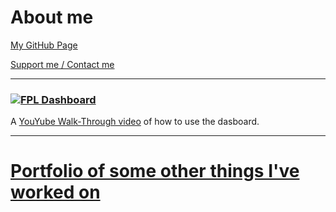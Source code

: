 # About me

[My GitHub Page](https://github.com/ventsiR)

[Support me / Contact me](https://linktr.ee/ventsir)

***

### [![FPL Dashboard](https://i.imgur.com/ADwFH2k.png)](https://app.powerbi.com/view?r=eyJrIjoiYTQ2NmVhMmEtM2E1Ni00MGQ4LTk1NjQtMDRhMWI3NGJlY2U2IiwidCI6Ijc5OWIyNzUxLTQzMTgtNGRhZi04YzVkLTJiOTI4ZmY2ZTNhMyIsImMiOjN9)
A [YouYube Walk-Through video](https://www.youtube.com/watch?v=IeqpzYJaSM0) of how to use the dasboard.

***

# [Portfolio of some other things I've worked on](https://github.com/ventsiR/ventsiR/tree/final/Portfolio)
